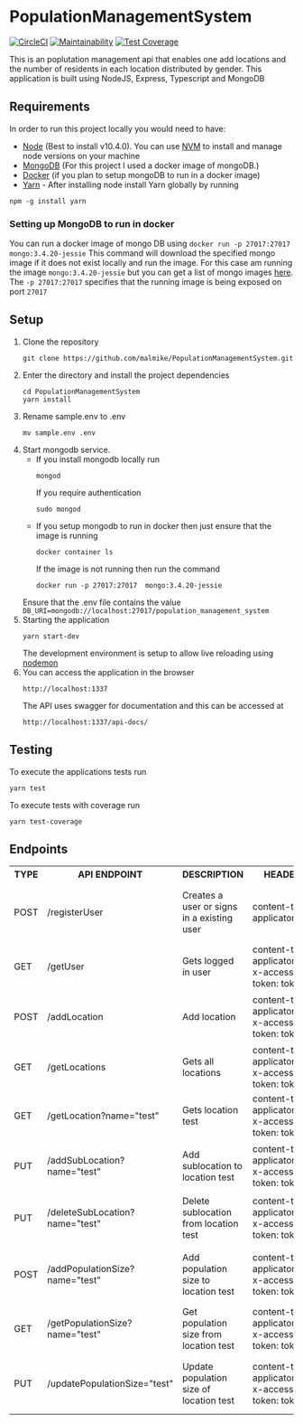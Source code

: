 # PopulationManagementSystem

[![CircleCI](https://circleci.com/gh/malmike/PopulationManagementSystem.svg?style=svg)](https://circleci.com/gh/malmike/PopulationManagementSystem)
[![Maintainability](https://api.codeclimate.com/v1/badges/dbe64614cde498572286/maintainability)](https://codeclimate.com/github/malmike/PopulationManagementSystem/maintainability)
[![Test Coverage](https://api.codeclimate.com/v1/badges/dbe64614cde498572286/test_coverage)](https://codeclimate.com/github/malmike/PopulationManagementSystem/test_coverage)

This is an poplutation management api that enables one add locations and the number of residents in each location distributed by gender. This application is built using NodeJS, Express, Typescript and MongoDB


## Requirements
In order to run this project locally you would need to have:
- [Node](https://nodejs.org/en/) (Best to install v10.4.0). You can use [NVM](https://github.com/nvm-sh/nvm) to install and manage node versions on your machine
- [MongoDB](https://www.mongodb.com/) (For this project I used a docker image of mongoDB.)
- [Docker](https://www.docker.com) (if you plan to setup mongoDB to run in a docker image)
- [Yarn](https://yarnpkg.com/) - After installing node install Yarn globally by running
```
npm -g install yarn
```

### Setting up MongoDB to run in docker
You can run a docker image of mongo DB using `docker run -p 27017:27017  mongo:3.4.20-jessie`
This command will download the specified mongo image if it does not exist locally and run the image. For this case am running the image `mongo:3.4.20-jessie` but you can get a list of mongo images [here](https://hub.docker.com/_/mongo). The `-p 27017:27017` specifies that the running image is being exposed on port `27017`


## Setup
1. Clone the repository
    ```
    git clone https://github.com/malmike/PopulationManagementSystem.git
    ```
2. Enter the directory and install the project dependencies
    ```
    cd PopulationManagementSystem
    yarn install
    ```
3. Rename sample.env to .env
    ```
    mv sample.env .env
    ```
4. Start mongodb service.
    - If you install mongodb locally run
      ```
      mongod
      ```
      If you require authentication
      ```
      sudo mongod
      ```
    - If you setup mongodb to run in docker then just ensure that the image is running
      ```
      docker container ls
      ```
      If the image is not running then run the command
      ```
      docker run -p 27017:27017  mongo:3.4.20-jessie
      ```
    Ensure that the .env file contains the value `DB_URI=mongodb://localhost:27017/population_management_system`
5. Starting the application
    ```
    yarn start-dev
    ```
    The development environment is setup to allow live reloading using [nodemon](https://nodemon.io/)
6. You can access the application in the browser
    ```
    http://localhost:1337
    ```
    The API uses swagger for documentation and this can be accessed at
    ```
    http://localhost:1337/api-docs/
    ```

## Testing
To execute the applications tests run
```
yarn test
```
To execute tests with coverage run
```
yarn test-coverage
```

## Endpoints
<table>
  <tr>
    <th>TYPE</th>
    <th>API ENDPOINT</th>
    <th>DESCRIPTION</th>
    <th>HEADERS</th>
    <th>PAYLOAD</th>
  </tr>
  <tr>
    <td>POST</td>
    <td>/registerUser</td>
    <td>Creates a user or signs in a existing user</td>
    <td>content-type: applicaton/json</td>
    <td>
      <pre>
      {
        "email": "string",
        "password": "string
      }
      </pre>
    </td>
  </tr>
  <tr>
    <td>GET</td>
    <td>/getUser</td>
    <td>Gets logged in user</td>
    <td>content-type: applicaton/json </br>  x-access-token: token</td>
    <td><pre></pre></td>
  </tr>
  <tr>
    <td>POST</td>
    <td>/addLocation</td>
    <td>Add location </td>
    <td>content-type: applicaton/json </br>  x-access-token: token</td>
    <td>
      <pre>
      {
        "name": "string",
      }
      </pre>
    </td>
  </tr>
  <tr>
    <td>GET</td>
    <td>/getLocations</td>
    <td>Gets all locations</td>
    <td>content-type: applicaton/json </br>  x-access-token: token</td>
    <td><pre></pre></td>
  </tr>
  <tr>
    <td>GET</td>
    <td>/getLocation?name="test"</td>
    <td>Gets location test</td>
    <td>content-type: applicaton/json </br>  x-access-token: token</td>
    <td><pre></pre></td>
  </tr>
  <tr>
    <td>PUT</td>
    <td>/addSubLocation?name="test"</td>
    <td>Add sublocation to location test</td>
    <td>content-type: applicaton/json </br>  x-access-token: token</td>
    <td>
      <pre>
      {
        "sub_location_name": "string"
      }
      </pre>
    </td>
  </tr>
  <tr>
    <td>PUT</td>
    <td>/deleteSubLocation?name="test"</td>
    <td>Delete sublocation from location test</td>
    <td>content-type: applicaton/json </br>  x-access-token: token</td>
    <td>
      <pre>
      {
        "sub_location_name": "string"
      }
      </pre>
    </td>
  </tr>
  <tr>
    <td>POST</td>
    <td>/addPopulationSize?name="test"</td>
    <td>Add population size to location test</td>
    <td>content-type: applicaton/json </br>  x-access-token: token</td>
    <td>
      <pre>
      {
        "males": 0,
        "females": 0
      }
      </pre>
    </td>
  </tr>
  <tr>
    <td>GET</td>
    <td>/getPopulationSize?name="test"</td>
    <td>Get population size from location test</td>
    <td>content-type: applicaton/json </br>  x-access-token: token</td>
    <td><pre></pre></td>
  </tr>
  <tr>
    <td>PUT</td>
    <td>/updatePopulationSize="test"</td>
    <td>Update population size of location test</td>
    <td>content-type: applicaton/json </br>  x-access-token: token</td>
    <td>
      <pre>
      {
        "males": 0,
        "females": 0
      }
      </pre>
    </td>
  </tr>
</table>
